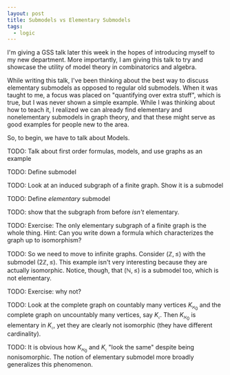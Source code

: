 ```yaml
---
layout: post
title: Submodels vs Elementary Submodels
tags:
  - logic
---
```


I'm giving a GSS talk later this week in the hopes of introducing myself to 
my new department. More importantly, I am giving this talk to try and showcase
the utility of model theory in combinatorics and algebra. 

While writing this talk, I've been thinking about the best way to discuss 
<span class="defn">elementary submodels</span> as opposed to regular old
<span class="defn">submodels</span>. When it was taught to me, a focus was
placed on "quantifying over extra stuff", which is true, but I was never shown
a simple example. While I was thinking about how to teach it, I realized we
can already find elementary and nonelementary submodels in graph theory, and
that these might serve as good examples for people new to the area.

So, to begin, we have to talk about <span class="defn">Models</span>.

TODO: Talk about first order formulas, models, and use graphs as an example

TODO: Define submodel

TODO: Look at an induced subgraph of a finite graph. Show it is a submodel

TODO: Define _elementary_ submodel

TODO: show that the subgraph from before _isn't_ elementary.

TODO: Exercise: The only elementary subgraph of a finite graph is the whole thing.
Hint: Can you write down a formula which characterizes the graph up to isomorphism?

TODO: So we need to move to infinite graphs. Consider $(\mathbb{Z}, \leq)$
with the submodel $(2\mathbb{Z}, \leq)$. This example isn't very interesting
because they are actually isomorphic. Notice, though, that $(\mathbb{N}, \leq)$
is a submodel too, which is not elementary. 

TODO: Exercise: why not?

TODO: Look at the complete graph on countably many vertices $K_{\aleph_0}$
and the complete graph on uncountably many vertices, say $K_{\mathfrak{c}}$.
Then $K_{\aleph_0}$ is elementary in $K_{\mathfrak{c}}$, yet they are clearly 
not isomorphic (they have different cardinality). 

TODO: It is obvious how $K_{\aleph_0}$ and $K_{\mathfrak{c}}$ "look the same"
despite being nonisomorphic. The notion of elementary submodel more broadly
generalizes this phenomenon. 
